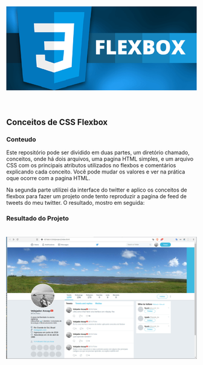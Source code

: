 <h1 align="center">
  <img        src="https://github.com/TulioCaz/css-flex-box/blob/master/images/conclusao-de-flexbox-css.png" alt="CSS">  
</h1>
  <br/>
  <h2> Conceitos de CSS Flexbox </h2>
  
### Conteudo

  Este repositório pode ser dividido em duas partes, um diretório chamado, conceitos, onde há dois arquivos, uma pagina HTML simples, e um arquivo CSS com os principais atributos utilizados no flexbos e comentários explicando cada conceito. Você pode mudar os valores e ver na prática oque ocorre com a pagina HTML.  

 Na segunda parte utilizei da interface do twitter e aplico os conceitos de flexbox para fazer um projeto onde tento reproduzir a pagina de feed de tweets do meu twitter. O resultado, mostro em seguida:
 
### Resultado do Projeto

<h1 align="center">
  <img        src="https://github.com/TulioCaz/css-flex-box/blob/master/images/twitter.png" alt="Resultado">  
</h1>
